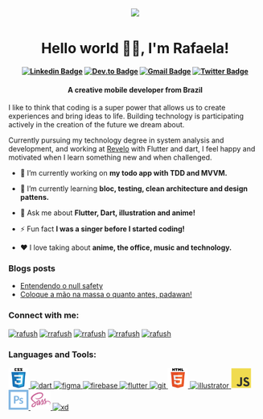 <h1 align="center">
<img src="https://i.pinimg.com/originals/1a/bb/e9/1abbe9b61eac9e87c845c4f2e1ea1356.gif"/></h1>

<h1 align="center">Hello world 👩‍💻, I'm Rafaela!</h1>

<h4 align="center">

[![Linkedin Badge](https://img.shields.io/badge/-rafush-blue?style=flat-square&logo=Linkedin&logoColor=white&link=https://www.linkedin.com/in/rafush/)](https://www.linkedin.com/in/rafush/) [![Dev.to Badge](https://img.shields.io/badge/-@rrafush-03a57a?style=flat-square&labelColor=000000&logo=dev.to&link=https://dev.to/rrafush)](https://dev.to/rrafush) [![Gmail Badge](https://img.shields.io/badge/-design.rafaelamartins@gmail.com-c14438?style=flat-square&logo=Gmail&logoColor=white&link=mailto:design.rafaelamartins@gmail.com)](mailto:design.rafaelamartins@gmail.com) [![Twitter Badge](https://img.shields.io/badge/-@rrafush-blue?style=flat-square&logo=Twitter&logoColor=white&link=mailto:design.rafaelamartins@gmail.com)](https://twitter.com/rrafush)

</h4>

<h4 align="center">A creative mobile developer from Brazil</h4>

I like to think that coding is a super power that allows us to create experiences and bring ideas to life. Building technology is participating actively in the creation of the future we dream about.

Currently pursuing my technology degree in system analysis and development, and working at [Revelo](https://www.revelo.com.br/) with Flutter and dart, I feel happy and motivated when I learn something new and when challenged.

- 🔭 I’m currently working on **my todo app with TDD and MVVM.**

- 🌱 I’m currently learning **bloc, testing, clean architecture and design pattens.**

- 💬 Ask me about **Flutter, Dart, illustration and anime!**

- ⚡ Fun fact **I was a singer before I started coding!**

- ❤️ I love taking about **anime, the office, music and technology.**

### Blogs posts
<!-- BLOG-POST-LIST:START -->
- [Entendendo o null safety](https://dev.to/rrafush/entendendo-o-null-safety-437k)
- [Coloque a mão na massa o quanto antes, padawan!](https://dev.to/rrafush/coloque-a-mao-na-massa-o-quanto-antes-padawan-2f02)
<!-- BLOG-POST-LIST:END -->

<h3 align="left">Connect with me:</h3>
<p align="left">
<a href="https://codepen.io/rafush" target="blank"><img align="center" src="https://raw.githubusercontent.com/rahuldkjain/github-profile-readme-generator/master/src/images/icons/Social/codepen.svg" alt="rafush" height="30" width="40" /></a>
<a href="https://dev.to/rrafush" target="blank"><img align="center" src="https://cdn.jsdelivr.net/npm/simple-icons@3.0.1/icons/dev-dot-to.svg" alt="rrafush" height="30" width="40" /></a>
<a href="https://twitter.com/rrafush" target="blank"><img align="center" src="https://raw.githubusercontent.com/rahuldkjain/github-profile-readme-generator/master/src/images/icons/Social/twitter.svg" alt="rrafush" height="30" width="40" /></a>
<a href="https://linkedin.com/in/rrafush" target="blank"><img align="center" src="https://raw.githubusercontent.com/rahuldkjain/github-profile-readme-generator/master/src/images/icons/Social/linked-in-alt.svg" alt="rrafush" height="30" width="40" /></a>
<a href="https://www.behance.net/rafush" target="blank"><img align="center" src="https://raw.githubusercontent.com/rahuldkjain/github-profile-readme-generator/master/src/images/icons/Social/behance.svg" alt="rafush" height="30" width="40" /></a>
</p>

<h3 align="left">Languages and Tools:</h3>
<p align="left"> <a href="https://www.w3schools.com/css/" target="_blank"> <img src="https://raw.githubusercontent.com/devicons/devicon/master/icons/css3/css3-original-wordmark.svg" alt="css3" width="40" height="40"/> </a> <a href="https://dart.dev" target="_blank"> <img src="https://www.vectorlogo.zone/logos/dartlang/dartlang-icon.svg" alt="dart" width="40" height="40"/> </a> <a href="https://www.figma.com/" target="_blank"> <img src="https://www.vectorlogo.zone/logos/figma/figma-icon.svg" alt="figma" width="40" height="40"/> </a> <a href="https://firebase.google.com/" target="_blank"> <img src="https://www.vectorlogo.zone/logos/firebase/firebase-icon.svg" alt="firebase" width="40" height="40"/> </a> <a href="https://flutter.dev" target="_blank"> <img src="https://www.vectorlogo.zone/logos/flutterio/flutterio-icon.svg" alt="flutter" width="40" height="40"/> </a> <a href="https://git-scm.com/" target="_blank"> <img src="https://www.vectorlogo.zone/logos/git-scm/git-scm-icon.svg" alt="git" width="40" height="40"/> </a> <a href="https://www.w3.org/html/" target="_blank"> <img src="https://raw.githubusercontent.com/devicons/devicon/master/icons/html5/html5-original-wordmark.svg" alt="html5" width="40" height="40"/> </a> <a href="https://www.adobe.com/in/products/illustrator.html" target="_blank"> <img src="https://www.vectorlogo.zone/logos/adobe_illustrator/adobe_illustrator-icon.svg" alt="illustrator" width="40" height="40"/> </a> <a href="https://developer.mozilla.org/en-US/docs/Web/JavaScript" target="_blank"> <img src="https://raw.githubusercontent.com/devicons/devicon/master/icons/javascript/javascript-original.svg" alt="javascript" width="40" height="40"/> </a> <a href="https://www.photoshop.com/en" target="_blank"> <img src="https://raw.githubusercontent.com/devicons/devicon/master/icons/photoshop/photoshop-line.svg" alt="photoshop" width="40" height="40"/> </a> <a href="https://sass-lang.com" target="_blank"> <img src="https://raw.githubusercontent.com/devicons/devicon/master/icons/sass/sass-original.svg" alt="sass" width="40" height="40"/> </a> <a href="https://www.adobe.com/products/xd.html" target="_blank"> <img src="https://cdn.worldvectorlogo.com/logos/adobe-xd.svg" alt="xd" width="40" height="40"/> </a> </p>

